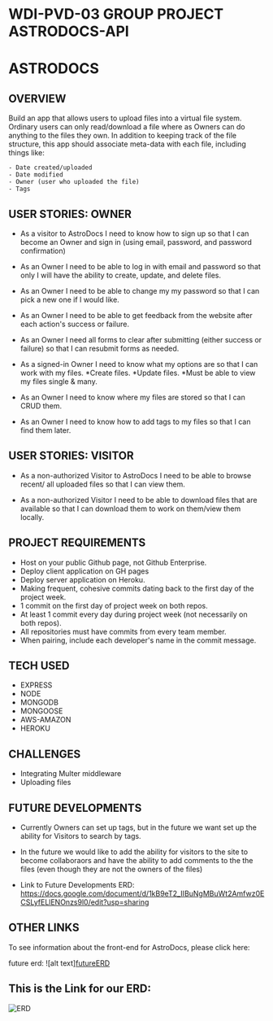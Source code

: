 WDI-PVD-03 GROUP PROJECT ASTRODOCS-API
=============================================

ASTRODOCS
==========

OVERVIEW
----------
Build an app that allows users to upload files into a virtual file system. Ordinary users can only read/download a file where as Owners can do anything to the files they own. In addition to keeping track of the file structure, this app should associate meta-data with each file, including things like:

    - Date created/uploaded
    - Date modified
    - Owner (user who uploaded the file)
    - Tags


USER STORIES: OWNER
--------------------

- As a visitor to AstroDocs I need to know how to sign up so that I can become an Owner and sign in (using email, password, and password confirmation)

- As an Owner I need to be able to log in with email and password so that only I will have the ability to create, update, and delete files.  

- As an Owner I need to be able to change my my password so that I can pick a new one if I would like.  

- As an Owner I need to be able to get feedback from the website after each action's success or failure.

- As an Owner I need all forms to clear after submitting (either success or failure) so that I can resubmit forms as needed.  

- As a signed-in Owner I need to know what my options are so that I can work with my files.
    *Create files.
    *Update files.
    *Must be able to view my files single & many.

- As an Owner I need to know where my files are stored so that I can CRUD them.

- As an Owner I need to know how to add tags to my files so that I can find them later.


USER STORIES: VISITOR
----------------------

- As a non-authorized Visitor to AstroDocs I need to be able to browse recent/ all uploaded files so that I can view them.

-  As a non-authorized Visitor I need to be able to download files that are available so that I can download them to work on them/view them locally. 

PROJECT REQUIREMENTS
---------------------
- Host on your public Github page, not Github  Enterprise.
- Deploy client application on GH pages
- Deploy server application on Heroku.
- Making frequent, cohesive commits dating  back to the first day of the project week.
- 1 commit on the first day of project week on both repos.
- At least 1 commit every day during project week (not necessarily on both repos).
- All repositories must have commits from every team member.
- When pairing, include each developer's name in the commit message.

TECH USED
----------

- EXPRESS
- NODE
- MONGODB
- MONGOOSE
- AWS-AMAZON
- HEROKU


CHALLENGES
------------

- Integrating Multer middleware
- Uploading files

FUTURE DEVELOPMENTS
-------------------

- Currently Owners can set up tags, but in the future we want set up the ability for Visitors to search by tags.

- In the future we would like to add the ability for visitors to the site to become collaboraors and have the ability to add comments to the the files (even though they are not the owners of the files)

- Link to Future Developments ERD:
    https://docs.google.com/document/d/1kB9eT2_IIBuNgMBuWt2Amfwz0ECSLyfELlENOnzs9l0/edit?usp=sharing



OTHER LINKS
-----------------
To see information about the front-end for AstroDocs, please click here: 

future erd:
![alt text][futureERD](https://i.imgur.com/A2Dqi7k.jpg)


This is the Link for our ERD: 
-----------------------------
![ERD](https://i.imgur.com/OCnxMPr.jpg)









